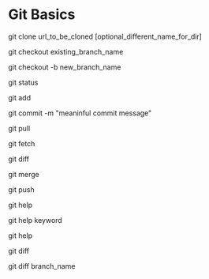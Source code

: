 # Git Basics

git clone url_to_be_cloned [optional_different_name_for_dir]

git checkout existing_branch_name

git checkout -b new_branch_name

git status

git add

git commit -m "meaninful commit message" 

git pull 

git fetch

git diff

git merge

git push

git help

git help keyword

git help

git diff

git diff branch_name